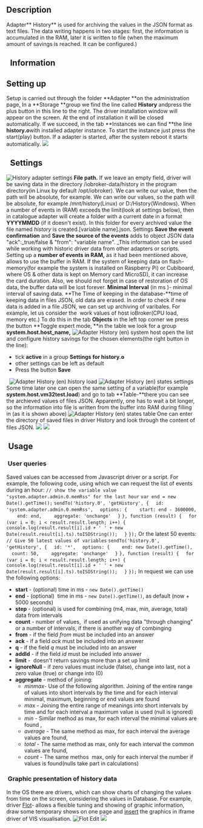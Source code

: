 
## Description

Adapter** History** is used for archiving the values in the JSON format as text files. The data writing happens in two stages: first, the information is accumulated in the RAM, later it is written to file (when the maximum amount of savings is reached. It can be configured.)

##   **Information**


## Setting up

Setup is carried out through the folder **Adapter **on the administration page<span style="text-decoration: underline;">.</span> In a **Storage **group we find the line called **History** andpress the plus button in this line to the right. The driver installation window will appear on the screen. At the end of installation it will be closed automatically. If we succeed, in the tab **Instances we can find **the line **history.o**with installed adapter instance. To start the instance just press the start(play) button. If a adapter is started, after the system reboot it starts automatically. [![](img/History-setting1.jpg)](img/History-setting1.jpg)

##   Settings

![History adapter settings](http://www.iobroker.net/wp-content/uploads//History-adapter-settings.png) **File path.** If we leave an empty field, driver will be saving data in the directory /iobroker-data/history in the program directory(in Linux by default /opt/iobroker). We can write our value, then the path will be absolute, for example. We can write our values, so the path will be absolute, for example /mnt/history(Linux) or D:/History(Windows). When a number of events in (RAM) exceeds the limit(look at settings below), then in catalogue adapter will create a folder with a current date in a format  **YYYYMMDD** (if it doesn't exist). In this folder for every archived value the file named _history_ is created.[variable name].json. Settings **Save the event confirmation** and **Save the source of the events** adds to object JSON data "ack":_true/false & "from": "variable name". _This information can be used while working with historic driver data from other adapters or scripts. Setting up a **number of events in RAM,** as it had been mentioned above, allows to use the buffer in RAM. If the system of keeping data on flash-memory(for example the system is installed on Raspberry Pi) or Cubiboard, where OS & other data is kept on Memory card MicroSD), it can increase the card duration. Also, we should not forget in case of restoration of OS data, the buffer data will be lost forever. **Minimal Interval** (in ms )- minimal interval of saving data. **The Time of keeping in the database-**time of keeping data in files JSON, old data are erased. In order to check if new data is added in a file JSON, we can set up archiving of varibales. For example, let us consider the  work values of host ioBroker(CPU load, memory etc.) To do this in the tab **Objects** in the left top corner we press the button **Toggle expert mode, **in the table we look for a group **system.host.host_name,** ![Adapter History (en) system host](http://www.iobroker.net/wp-content/uploads//Adapter-History-en-system-host-1024x281.png) open the list and configure history savings for the chosen elements(the right button in the line):

*   tick **active** in a group **Settings for history.o**
*   other settings can be left as default
*   Press the button **Save**

  ![Adapter History (en) history load](http://www.iobroker.net/wp-content/uploads//Adapter-History-en-history-load-1024x249.png) ![Adapter History (en) states settings](http://www.iobroker.net/wp-content/uploads//Adapter-History-en-states-settings-1.png) Some time later one can open the same setting of a variable(for example **system.host.vm32test.load**) and go to tab **Table-**there you can see the archieved values of files JSON. Apparently, one has to wait a bit longer, so the information into file is written from the buffer into RAM during filling in (as it is shown above) ![Adapter History (en) states table](http://www.iobroker.net/wp-content/uploads//Adapter-History-en-states-table-1.png) One can enter the directory of saved files in driver History and look through the content of files JSON. [![](http://www.iobroker.net/wp-content/uploads//History-use4.jpg)](http://www.iobroker.net/wp-content/uploads//History-use4.jpg) [![](img/History-use5.jpg)](img/History-use5.jpg)

##  Usage

### <span id="i-6"> User queries</span>

Saved values can be accessed from Javascript driver or a script. For example, the following code, using which we can request the list of events during an hour: `// show the variable value  "system.adapter.admin.0.memRss" for the last hour` `var end = new Date().getTime();` `sendTo('history.0', 'getHistory', {` `  id: 'system.adapter.admin.0.memRss',` `  options: {` `    start: end - 3600000,` `    end: end,` `    aggregate: 'onchange'` `  }` `}, function (result) {` `  for (var i = 0; i < result.result.length; i++) {` `    console.log(result.result[i].id + ' ' + new Date(result.result[i].ts).toISOString());` `  }` `});` Or the latest 50 events: `// Give 50 latest values of variables` `sendTo('history.0', 'getHistory', {` `  id: '*',` `  options: {` `    end: new Date().getTime(),` `    count: 50,` `    aggregate: 'onchange'` `  }` `}, function (result) {` `  for (var i = 0; i < result.result.length; i++) {` `    console.log(result.result[i].id + ' ' + new Date(result.result[i].ts).toISOString());` `  }` `});` In request we can use the following options:

*   **start** - (optional) time in ms - `new Date().getTime()`
*   **end** - (optional)  time in ms - `new Date().getTime()`, as default (now + 5000 seconds)
*   **step** - (optional) is used for combining (m4, max, min, average, total) data from intervals
*   **count** - number of values,  if used as unifying data "through changing"  or a number of intervals, if there is another way of combinging
*   **from** - if the field _from_ must be included into an answer
*   **ack** - if a field _ack_ must be included into an answer
*   **q** - if the field _q_ must be included into an answer
*   **addId** - if the field _id_ must be included into answer
*   **limit** -  doesn't return savings more than a set up limit
*   **ignoreNull** - if zero values must include (false), change into last, not a zero value (true) or change into (0)
*   **aggregate** - method of joining:
    *   _minmax_- Use of the following algorithm. Joining of the entire range of values into short intervals by the time and for each interval minimal, maximum, beginning or end values are found
    *   _max_ - Joining the entire range of meanings into short intervals by time and for each interval a maximum value is used (null is ignored)
    *   _min_ - Similar method as max, for each interval the minimal values are found ,
    *   _average_ - The same method as max, for each interval the average values are found,
    *   _total_ - The same method as max, only for each interval the common values are found,
    *   _count_ - The same methos  max, only for each interval the number if values is found(nulls take part in calculations)

### <span id="i-7"> Graphic presentation of history data</span>

In the OS there are drivers, which can show charts of changing the values from time on the screen, considering the values in Database. For example, driver [Flot](http://www.iobroker.net/?page_id=4034&lang=ru)- allows a flexible tuning and showing of graphic information, draw some temporary shows on one page and <span style="text-decoration: underline;">insert</span> the graphics in iframe driver of VIS visualisation. ![Flot Edit](http://www.iobroker.net/wp-content/uploads//Flot-Edit-1024x500.png) [![](img/History-use6.jpg)](img/History-use6.jpg)